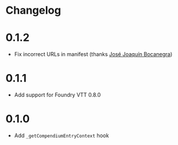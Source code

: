 # Changelog

# 0.1.2
 - Fix incorrect URLs in manifest (thanks [José Joaquín Bocanegra](https://github.com/JJBocanegra))

# 0.1.1
 - Add support for Foundry VTT 0.8.0

# 0.1.0
 - Add `_getCompendiumEntryContext` hook
